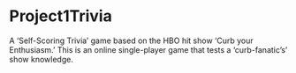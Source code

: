 # Project1Trivia
A ‘Self-Scoring Trivia’ game based on the HBO hit show ‘Curb your Enthusiasm.’ This is an online single-player game that tests a ‘curb-fanatic’s’ show knowledge. 
